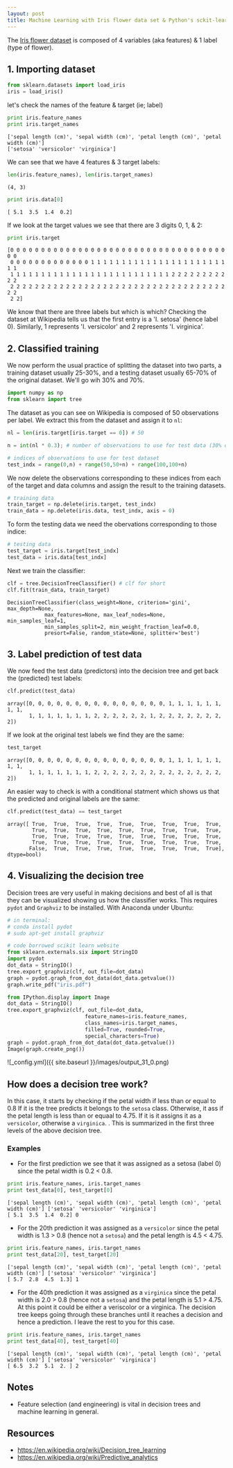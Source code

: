 ```yaml
---
layout: post
title: Machine Learning with Iris flower data set & Python's sckit-learn
---
```


The [Iris flower dataset](https://en.wikipedia.org/wiki/Iris_flower_data_set) is composed of 4 variables (aka features) & 1 label (type of flower).

## 1. Importing dataset


```python
from sklearn.datasets import load_iris
iris = load_iris()
```

let's check the names of the feature & target (ie; label)


```python
print iris.feature_names
print iris.target_names
```

    ['sepal length (cm)', 'sepal width (cm)', 'petal length (cm)', 'petal width (cm)']
    ['setosa' 'versicolor' 'virginica']


We can see that we have 4 features & 3 target labels:


```python
len(iris.feature_names), len(iris.target_names)
```




    (4, 3)




```python
print iris.data[0]
```

    [ 5.1  3.5  1.4  0.2]


If we look at the target values we see that there are 3 digits 0, 1, & 2: 


```python
print iris.target
```

    [0 0 0 0 0 0 0 0 0 0 0 0 0 0 0 0 0 0 0 0 0 0 0 0 0 0 0 0 0 0 0 0 0 0 0 0 0
     0 0 0 0 0 0 0 0 0 0 0 0 0 1 1 1 1 1 1 1 1 1 1 1 1 1 1 1 1 1 1 1 1 1 1 1 1
     1 1 1 1 1 1 1 1 1 1 1 1 1 1 1 1 1 1 1 1 1 1 1 1 1 1 2 2 2 2 2 2 2 2 2 2 2
     2 2 2 2 2 2 2 2 2 2 2 2 2 2 2 2 2 2 2 2 2 2 2 2 2 2 2 2 2 2 2 2 2 2 2 2 2
     2 2]


We know that there are three labels but which is which? Checking the dataset at Wikipedia tells us that the first entry is a 'I. setosa' (hence label 0). Similarly, 1 represents 'I. versicolor' and 2 represents 'I. virginica'.

## 2. Classified training

We now perform the usual practice of splitting the dataset into two parts, a training dataset usually 25-30%, and a testing dataset usually 65-70% of the original dataset. We'll go wih 30% and 70%.


```python
import numpy as np
from sklearn import tree
```

The dataset as you can see on Wikipedia is composed of 50 observations per label. We extract this from the dataset and assign it to `nl`:


```python
nl = len(iris.target[iris.target == 0]) # 50
```


```python
n = int(nl * 0.3); # number of observations to use for test data (30% of 50)

# indices of observations to use for test dataset
test_indx = range(0,n) + range(50,50+n) + range(100,100+n)
```

We now delete the observations corresponding to these indices from each of the target and data columns and assign the result to the training datasets.


```python
# training data
train_target = np.delete(iris.target, test_indx)
train_data = np.delete(iris.data, test_indx, axis = 0)
```

To form the testing data we need the obervations corresponding to those indice:


```python
# testing data
test_target = iris.target[test_indx]
test_data = iris.data[test_indx]
```

Next we train the classifier:


```python
clf = tree.DecisionTreeClassifier() # clf for short
clf.fit(train_data, train_target)
```




    DecisionTreeClassifier(class_weight=None, criterion='gini', max_depth=None,
                max_features=None, max_leaf_nodes=None, min_samples_leaf=1,
                min_samples_split=2, min_weight_fraction_leaf=0.0,
                presort=False, random_state=None, splitter='best')



## 3. Label prediction of test data

We now feed the test data (predictors) into the decision tree and get back the (predicted) test labels:


```python
clf.predict(test_data)
```




    array([0, 0, 0, 0, 0, 0, 0, 0, 0, 0, 0, 0, 0, 0, 0, 1, 1, 1, 1, 1, 1, 1, 1,
           1, 1, 1, 1, 1, 1, 1, 2, 2, 2, 2, 2, 2, 1, 2, 2, 2, 2, 2, 2, 2, 2])



If we look at the original test labels we find they are the same:


```python
test_target
```




    array([0, 0, 0, 0, 0, 0, 0, 0, 0, 0, 0, 0, 0, 0, 0, 1, 1, 1, 1, 1, 1, 1, 1,
           1, 1, 1, 1, 1, 1, 1, 2, 2, 2, 2, 2, 2, 2, 2, 2, 2, 2, 2, 2, 2, 2])



An easier way to check is with a conditional statment which shows us that the predicted and original labels are the same:


```python
clf.predict(test_data) == test_target
```




    array([ True,  True,  True,  True,  True,  True,  True,  True,  True,
            True,  True,  True,  True,  True,  True,  True,  True,  True,
            True,  True,  True,  True,  True,  True,  True,  True,  True,
            True,  True,  True,  True,  True,  True,  True,  True,  True,
           False,  True,  True,  True,  True,  True,  True,  True,  True], dtype=bool)



## 4. Visualizing the decision tree
Decision trees are very useful in making decisions and best of all is that they can be visualized showing us how the classifier works.
This requires `pydot` and `Graphviz` to be installed. With Anaconda under Ubuntu:


```python
# in terminal:
# conda install pydot
# sudo apt-get install graphviz
```


```python
# code borrowed scikit learn website
from sklearn.externals.six import StringIO  
import pydot 
dot_data = StringIO() 
tree.export_graphviz(clf, out_file=dot_data) 
graph = pydot.graph_from_dot_data(dot_data.getvalue()) 
graph.write_pdf("iris.pdf") 

from IPython.display import Image  
dot_data = StringIO()  
tree.export_graphviz(clf, out_file=dot_data,  
                         feature_names=iris.feature_names,  
                         class_names=iris.target_names,  
                         filled=True, rounded=True,  
                         special_characters=True)  
graph = pydot.graph_from_dot_data(dot_data.getvalue())  
Image(graph.create_png())
```




![_config.yml]({{ site.baseurl }}/images/output_31_0.png)


## How does a decision tree work?
In this case, it starts by checking if the petal width if less than or equal to 0.8 If it is the tree predicts it belongs to the `setosa` class. Otherwise, it ass if  the petal length is less than or equaal to 4.75. If it is it assigns it as a `versicolor`, otherwise a `virginica`. .
This is summarized in the first three levels of the above decision tree.

### Examples
* For the first prediction we see that it was assigned as a setosa (label 0) since the petal width is 0.2 < 0.8.


```python
print iris.feature_names, iris.target_names
print test_data[0], test_target[0]
```

    ['sepal length (cm)', 'sepal width (cm)', 'petal length (cm)', 'petal width (cm)'] ['setosa' 'versicolor' 'virginica']
    [ 5.1  3.5  1.4  0.2] 0


* For the 20th prediction it was assigned as a `versicolor` since the petal width is 1.3 > 0.8 (hence not a `setosa`) and the petal length is 4.5 < 4.75.


```python
print iris.feature_names, iris.target_names
print test_data[20], test_target[20]
```

    ['sepal length (cm)', 'sepal width (cm)', 'petal length (cm)', 'petal width (cm)'] ['setosa' 'versicolor' 'virginica']
    [ 5.7  2.8  4.5  1.3] 1


* For the 40th prediction it was assigned as a `virginica` since the petal width is 2.0 > 0.8 (hence not a `setosa`) and the petal length is 5.1 > 4.75. At this point it could be either a veriscolor or a virginica. The decision tree keeps going through these branches until it reaches a decision and hence a prediction. I leave the rest to you for this case.


```python
print iris.feature_names, iris.target_names
print test_data[40], test_target[40]
```

    ['sepal length (cm)', 'sepal width (cm)', 'petal length (cm)', 'petal width (cm)'] ['setosa' 'versicolor' 'virginica']
    [ 6.5  3.2  5.1  2. ] 2


## Notes
* Feature selection (and engineering) is vital in decision trees and machine learning in general.

## Resources
* https://en.wikipedia.org/wiki/Decision_tree_learning 
* https://en.wikipedia.org/wiki/Predictive_analytics
